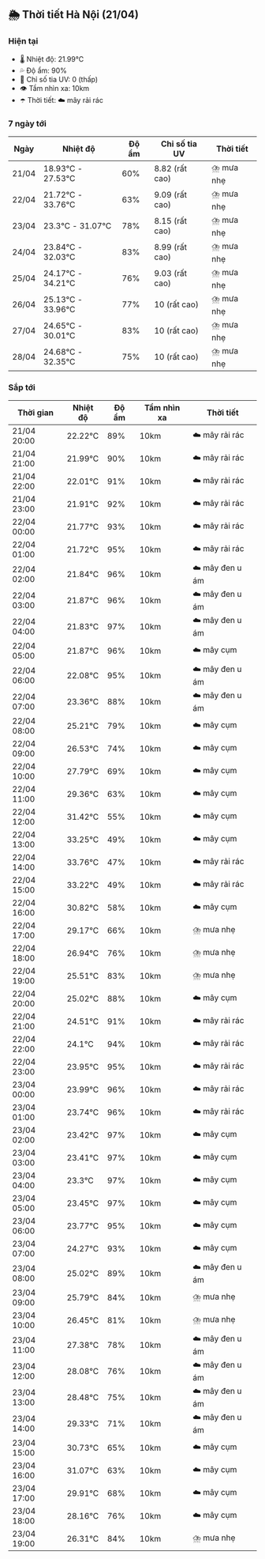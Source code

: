 ## 🌦️ Thời tiết Hà Nội (21/04)

### Hiện tại

- 🌡️ Nhiệt độ: 21.99℃
- 💦 Độ ẩm: 90%
- 🌟 Chỉ số tia UV: 0 (thấp)
- 👁️ Tầm nhìn xa: 10km
- ☂️ Thời tiết: ☁️ mây rải rác

### 7 ngày tới

| Ngày | Nhiệt độ | Độ ẩm | Chỉ số tia UV | Thời tiết |
| --- | --- | --- | --- | --- |
| 21/04 | 18.93℃ - 27.53℃ | 60% | 8.82 (rất cao) | ⛈️ mưa nhẹ |
| 22/04 | 21.72℃ - 33.76℃ | 63% | 9.09 (rất cao) | ⛈️ mưa nhẹ |
| 23/04 | 23.3℃ - 31.07℃ | 78% | 8.15 (rất cao) | ⛈️ mưa nhẹ |
| 24/04 | 23.84℃ - 32.03℃ | 83% | 8.99 (rất cao) | ⛈️ mưa nhẹ |
| 25/04 | 24.17℃ - 34.21℃ | 76% | 9.03 (rất cao) | ⛈️ mưa nhẹ |
| 26/04 | 25.13℃ - 33.96℃ | 77% | 10 (rất cao) | ⛈️ mưa nhẹ |
| 27/04 | 24.65℃ - 30.01℃ | 83% | 10 (rất cao) | ⛈️ mưa nhẹ |
| 28/04 | 24.68℃ - 32.35℃ | 75% | 10 (rất cao) | ⛈️ mưa nhẹ |

### Sắp tới

| Thời gian | Nhiệt độ | Độ ẩm | Tầm nhìn xa | Thời tiết |
| --- | --- | --- | --- | --- |
| 21/04 20:00 | 22.22℃ | 89% | 10km | ☁️ mây rải rác |
| 21/04 21:00 | 21.99℃ | 90% | 10km | ☁️ mây rải rác |
| 21/04 22:00 | 22.01℃ | 91% | 10km | ☁️ mây rải rác |
| 21/04 23:00 | 21.91℃ | 92% | 10km | ☁️ mây rải rác |
| 22/04 00:00 | 21.77℃ | 93% | 10km | ☁️ mây rải rác |
| 22/04 01:00 | 21.72℃ | 95% | 10km | ☁️ mây rải rác |
| 22/04 02:00 | 21.84℃ | 96% | 10km | ☁️ mây đen u ám |
| 22/04 03:00 | 21.87℃ | 96% | 10km | ☁️ mây đen u ám |
| 22/04 04:00 | 21.83℃ | 97% | 10km | ☁️ mây đen u ám |
| 22/04 05:00 | 21.87℃ | 96% | 10km | ☁️ mây cụm |
| 22/04 06:00 | 22.08℃ | 95% | 10km | ☁️ mây đen u ám |
| 22/04 07:00 | 23.36℃ | 88% | 10km | ☁️ mây đen u ám |
| 22/04 08:00 | 25.21℃ | 79% | 10km | ☁️ mây cụm |
| 22/04 09:00 | 26.53℃ | 74% | 10km | ☁️ mây cụm |
| 22/04 10:00 | 27.79℃ | 69% | 10km | ☁️ mây cụm |
| 22/04 11:00 | 29.36℃ | 63% | 10km | ☁️ mây cụm |
| 22/04 12:00 | 31.42℃ | 55% | 10km | ☁️ mây cụm |
| 22/04 13:00 | 33.25℃ | 49% | 10km | ☁️ mây cụm |
| 22/04 14:00 | 33.76℃ | 47% | 10km | ☁️ mây rải rác |
| 22/04 15:00 | 33.22℃ | 49% | 10km | ☁️ mây rải rác |
| 22/04 16:00 | 30.82℃ | 58% | 10km | ☁️ mây cụm |
| 22/04 17:00 | 29.17℃ | 66% | 10km | ⛈️ mưa nhẹ |
| 22/04 18:00 | 26.94℃ | 76% | 10km | ⛈️ mưa nhẹ |
| 22/04 19:00 | 25.51℃ | 83% | 10km | ⛈️ mưa nhẹ |
| 22/04 20:00 | 25.02℃ | 88% | 10km | ☁️ mây cụm |
| 22/04 21:00 | 24.51℃ | 91% | 10km | ☁️ mây rải rác |
| 22/04 22:00 | 24.1℃ | 94% | 10km | ☁️ mây rải rác |
| 22/04 23:00 | 23.95℃ | 95% | 10km | ☁️ mây rải rác |
| 23/04 00:00 | 23.99℃ | 96% | 10km | ☁️ mây rải rác |
| 23/04 01:00 | 23.74℃ | 96% | 10km | ☁️ mây rải rác |
| 23/04 02:00 | 23.42℃ | 97% | 10km | ☁️ mây cụm |
| 23/04 03:00 | 23.41℃ | 97% | 10km | ☁️ mây cụm |
| 23/04 04:00 | 23.3℃ | 97% | 10km | ☁️ mây cụm |
| 23/04 05:00 | 23.45℃ | 97% | 10km | ☁️ mây cụm |
| 23/04 06:00 | 23.77℃ | 95% | 10km | ☁️ mây cụm |
| 23/04 07:00 | 24.27℃ | 93% | 10km | ☁️ mây cụm |
| 23/04 08:00 | 25.02℃ | 89% | 10km | ☁️ mây đen u ám |
| 23/04 09:00 | 25.79℃ | 84% | 10km | ⛈️ mưa nhẹ |
| 23/04 10:00 | 26.45℃ | 81% | 10km | ⛈️ mưa nhẹ |
| 23/04 11:00 | 27.38℃ | 78% | 10km | ☁️ mây đen u ám |
| 23/04 12:00 | 28.08℃ | 76% | 10km | ☁️ mây đen u ám |
| 23/04 13:00 | 28.48℃ | 75% | 10km | ☁️ mây đen u ám |
| 23/04 14:00 | 29.33℃ | 71% | 10km | ☁️ mây đen u ám |
| 23/04 15:00 | 30.73℃ | 65% | 10km | ☁️ mây cụm |
| 23/04 16:00 | 31.07℃ | 63% | 10km | ☁️ mây cụm |
| 23/04 17:00 | 29.91℃ | 68% | 10km | ☁️ mây cụm |
| 23/04 18:00 | 28.16℃ | 76% | 10km | ☁️ mây cụm |
| 23/04 19:00 | 26.31℃ | 84% | 10km | ⛈️ mưa nhẹ |

